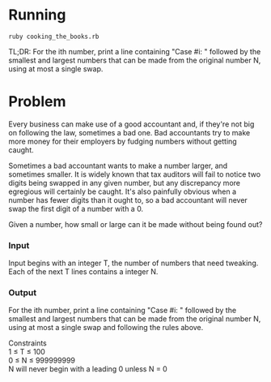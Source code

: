# Running

`ruby cooking_the_books.rb`

TL;DR: For the ith number, print a line containing "Case #i: " followed by the smallest and largest numbers that can be made from the original number N, using at most a single swap.

# Problem

Every business can make use of a good accountant and, if they're not big on following the law, sometimes a bad one. Bad accountants try to make more money for their employers by fudging numbers without getting caught.

Sometimes a bad accountant wants to make a number larger, and sometimes smaller. It is widely known that tax auditors will fail to notice two digits being swapped in any given number, but any discrepancy more egregious will certainly be caught. It's also painfully obvious when a number has fewer digits than it ought to, so a bad accountant will never swap the first digit of a number with a 0.

Given a number, how small or large can it be made without being found out?

### Input

Input begins with an integer T, the number of numbers that need tweaking. Each of the next T lines contains a integer N.

### Output  

For the ith number, print a line containing "Case #i: " followed by the smallest and largest numbers that can be made from the original number N, using at most a single swap and following the rules above.

Constraints  
1 ≤ T ≤ 100  
0 ≤ N ≤ 999999999  
N will never begin with a leading 0 unless N = 0  

